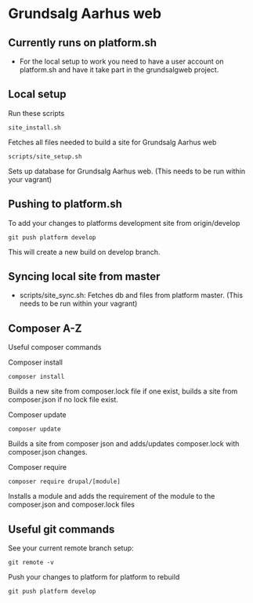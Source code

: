 # Grundsalg Aarhus web

## Currently runs on platform.sh
- For the local setup to work you need to have a user account on platform.sh and have it take part in the grundsalgweb project.

## Local setup
Run these scripts

    site_install.sh

Fetches all files needed to build a site for Grundsalg Aarhus web

    scripts/site_setup.sh

Sets up database for Grundsalg Aarhus web. (This needs to be run within your vagrant)


## Pushing to platform.sh
To add your changes to platforms development site from origin/develop

    git push platform develop

This will create a new build on develop branch.

## Syncing local site from master
- scripts/site_sync.sh: Fetches db and files from platform master. (This needs to be run within your vagrant)

## Composer A-Z
Useful composer commands

Composer install

    composer install

Builds a new site from composer.lock file if one exist, builds a site from composer.json if no lock file exist.

Composer update

    composer update

Builds a site from composer json and adds/updates composer.lock with composer.json changes.

Composer require

    composer require drupal/[module]

Installs a module and adds the requirement of the module to the composer.json and composer.lock files


## Useful git commands
See your current remote branch setup:

    git remote -v

Push your changes to platform for platform to rebuild

    git push platform develop